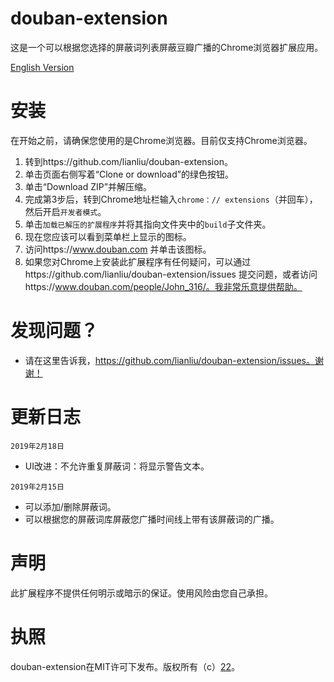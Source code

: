 # douban-extension
这是一个可以根据您选择的屏蔽词列表屏蔽豆瓣广播的Chrome浏览器扩展应用。

[English Version](https://github.com/lianliu/douban-extension/blob/master/README_EN.md)

# 安装
在开始之前，请确保您使用的是Chrome浏览器。目前仅支持Chrome浏览器。

1. 转到https://github.com/lianliu/douban-extension。
2. 单击页面右侧写着“Clone or download”的绿色按钮。
3. 单击“Download ZIP”并解压缩。
4. 完成第3步后，转到Chrome地址栏输入`chrome：// extensions`（并回车），然后开启`开发者模式`。
5. 单击`加载已解压的扩展程序`并将其指向文件夹中的`build`子文件夹。
6. 现在您应该可以看到菜单栏上显示的图标。
7. 访问https://www.douban.com 并单击该图标。
8. 如果您对Chrome上安装此扩展程序有任何疑问，可以通过https://github.com/lianliu/douban-extension/issues 提交问题，或者访问https://www.douban.com/people/John_316/。我非常乐意提供帮助。

# 发现问题？
* 请在这里告诉我，https://github.com/lianliu/douban-extension/issues。谢谢！

# 更新日志
`2019年2月18日`
* UI改进：不允许重复屏蔽词：将显示警告文本。

`2019年2月15日`
* 可以添加/删除屏蔽词。
* 可以根据您的屏蔽词库屏蔽您广播时间线上带有该屏蔽词的广播。

# 声明
此扩展程序不提供任何明示或暗示的保证。使用风险由您自己承担。

# 执照
douban-extension在MIT许可下发布。版权所有（c）[22](https://www.douban.com/people/John_316/)。